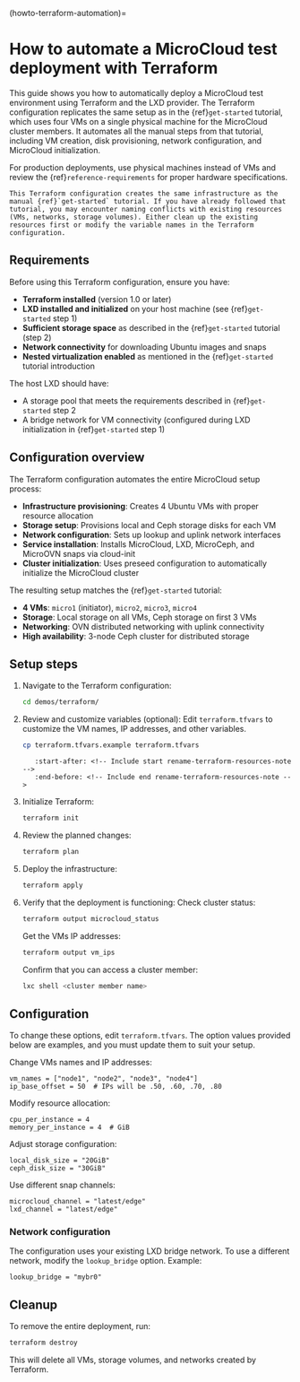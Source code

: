 (howto-terraform-automation)=
# How to automate a MicroCloud test deployment with Terraform

This guide shows you how to automatically deploy a MicroCloud test environment using Terraform and the LXD provider. The Terraform configuration replicates the same setup as in the {ref}`get-started` tutorial, which uses four VMs on a single physical machine for the MicroCloud cluster members. It automates all the manual steps from that tutorial, including VM creation, disk provisioning, network configuration, and MicroCloud initialization.

For production deployments, use physical machines instead of VMs and review the {ref}`reference-requirements` for proper hardware specifications.

<!-- Include start rename-terraform-resources-note -->
```{note}
This Terraform configuration creates the same infrastructure as the manual {ref}`get-started` tutorial. If you have already followed that tutorial, you may encounter naming conflicts with existing resources (VMs, networks, storage volumes). Either clean up the existing resources first or modify the variable names in the Terraform configuration.
```
<!-- Include end rename-terraform-resources-note -->

## Requirements

Before using this Terraform configuration, ensure you have:

- **Terraform installed** (version 1.0 or later)
- **LXD installed and initialized** on your host machine (see {ref}`get-started` step 1)
- **Sufficient storage space** as described in the {ref}`get-started` tutorial (step 2)
- **Network connectivity** for downloading Ubuntu images and snaps
- **Nested virtualization enabled** as mentioned in the {ref}`get-started` tutorial introduction

The host LXD should have:
- A storage pool that meets the requirements described in {ref}`get-started` step 2
- A bridge network for VM connectivity (configured during LXD initialization in {ref}`get-started` step 1)

## Configuration overview

The Terraform configuration automates the entire MicroCloud setup process:

- **Infrastructure provisioning**: Creates 4 Ubuntu VMs with proper resource allocation
- **Storage setup**: Provisions local and Ceph storage disks for each VM
- **Network configuration**: Sets up lookup and uplink network interfaces
- **Service installation**: Installs MicroCloud, LXD, MicroCeph, and MicroOVN snaps via cloud-init
- **Cluster initialization**: Uses preseed configuration to automatically initialize the MicroCloud cluster

The resulting setup matches the {ref}`get-started` tutorial:
- **4 VMs**: `micro1` (initiator), `micro2`, `micro3`, `micro4`
- **Storage**: Local storage on all VMs, Ceph storage on first 3 VMs
- **Networking**: OVN distributed networking with uplink connectivity
- **High availability**: 3-node Ceph cluster for distributed storage

## Setup steps

1. Navigate to the Terraform configuration:
   ```bash
   cd demos/terraform/
   ```

1. Review and customize variables (optional):
   Edit `terraform.tfvars` to customize the VM names, IP addresses, and other variables.
   ```bash
   cp terraform.tfvars.example terraform.tfvars
   ```

   ```{include} terraform_automation.md
      :start-after: <!-- Include start rename-terraform-resources-note -->
      :end-before: <!-- Include end rename-terraform-resources-note -->
   ```

1. Initialize Terraform:
   ```bash
   terraform init
   ```

1. Review the planned changes:
   ```bash
   terraform plan
   ```

1. Deploy the infrastructure:
   ```bash
   terraform apply
   ```

1. Verify that the deployment is functioning:
   Check cluster status:
   ```bash
   terraform output microcloud_status
   ```

   Get the VMs IP addresses:
   ```bash
   terraform output vm_ips
   ```

   Confirm that you can access a cluster member:
   ```bash
   lxc shell <cluster member name> 
   ```

## Configuration

To change these options, edit `terraform.tfvars`. The option values provided below are examples, and you must update them to suit your setup.

Change VMs names and IP addresses:
```hcl
vm_names = ["node1", "node2", "node3", "node4"]
ip_base_offset = 50  # IPs will be .50, .60, .70, .80
```

Modify resource allocation:
```hcl
cpu_per_instance = 4
memory_per_instance = 4  # GiB
```

Adjust storage configuration:
```hcl
local_disk_size = "20GiB"
ceph_disk_size = "30GiB"
```

Use different snap channels:
```hcl
microcloud_channel = "latest/edge"
lxd_channel = "latest/edge"
```

### Network configuration

The configuration uses your existing LXD bridge network. To use a different network, modify the `lookup_bridge` option. Example:
```hcl
lookup_bridge = "mybr0"  
```

## Cleanup

To remove the entire deployment, run:
```bash
terraform destroy
```

This will delete all VMs, storage volumes, and networks created by Terraform.
